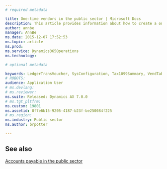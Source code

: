 ```yaml
---
# required metadata

title: One-time vendors in the public sector | Microsoft Docs
description: This article provides information about how to create a one-time vendor and invoice, and how to import and create multiple one-time vendors and invoices. 
author: annbe
manager: AnnBe
ms.date: 2015-12-07 17:52:53
ms.topic: article
ms.prod: 
ms.service: Dynamics365Operations
ms.technology: 

# optional metadata

keywords: LedgerTransVoucher, SysConfiguration, Tax1099Summary, VendTableListPage
# ROBOTS: 
audience: Application User
# ms.devlang: 
# ms.reviewer: 
ms.suite: Released: Dynamics AX 7.0.0
# ms.tgt_pltfrm: 
ms.custom: 19801
ms.assetid: 0f7e6b15-9205-4187-b23f-be250084f225
# ms.region: 
ms.industry: Public sector
ms.author: brpotter

---
```



See also
--------

[Accounts payable in the public sector](https://ax.help.dynamics.com/en/wiki/Accounts-payable-in-the-public-sector/)

